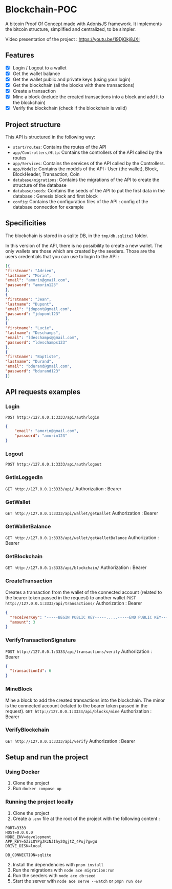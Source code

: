 # Blockchain-POC
A bitcoin Proof Of Concept made with AdonisJS framework. It implements the bitcoin structure, simplified and centralized, to be simpler.

Video presentation of the project : https://youtu.be/19DjOkj8JXI

## Features
- [x] Login / Logout to a wallet
- [x] Get the wallet balance
- [x] Get the wallet public and private keys (using your login)
- [x] Get the blockchain (all the blocks with there transactions)
- [x] Create a transaction
- [x] Mine a block (include the created transactions into a block and add it to the blockchain)
- [x] Verify the blockchain (check if the blockchain is valid)

## Project structure
This API is structured in the following way: 
- `start/routes`: Contains the routes of the API
- `app/Controllers/Http`: Contains the controllers of the API called by the routes
- `app/Services`: Contains the services of the API called by the Controllers.
- `app/Models`: Contains the models of the API : User (the wallet), Block, BlockHeader, Transaction, Coin
- `database/migrations`: Contains the migrations of the API to create the structure of the database
- `database/seeds`: Contains the seeds of the API to put the first data in the database : Genesis block and first block
- `config`: Contains the configuration files of the API : config of the database connection for example

## Specificities
The blockchain is stored in a sqlite DB, in the `tmp/db.sqlite3` folder.

In this version of the API, there is no possibility to create a new wallet. The only wallets are those which are created by the seeders.
Those are the users credentials that you can use to login to the API :
```json
[{
"firstname": "Adrien",
"lastname": "Morin",
"email": "amorin@gmail.com",
"password": "amorin123"
},
{
"firstname": "Jean",
"lastname": "Dupont",
"email": "jdupont@gmail.com",
"password": "jdupont123"
},
{
"firstname": "Lucie",
"lastname": "Deschamps",
"email": "ldeschamps@gmail.com",
"password": "ldeschamps123"
},
{
"firstname": "Baptiste",
"lastname": "Durand",
"email": "bdurand@gmail.com",
"password": "bdurand123"
}]
```

## API requests examples

### Login
<o>`POST http://127.0.0.1:3333/api/auth/login`</o>
```json
{
    "email": "amorin@gmail.com",
    "password": "amorin123"
}
```

### Logout
`POST http://127.0.0.1:3333/api/auth/logout`

### GetIsLoggedIn
`GET http://127.0.0.1:3333/api/`
Authorization : Bearer <token>

### GetWallet
`GET http://127.0.0.1:3333/api/wallet/getWallet`
Authorization : Bearer <token>

### GetWalletBalance
`GET http://127.0.0.1:3333/api/wallet/getWalletBalance`
Authorization : Bearer <token>

### GetBlockchain
`GET http://127.0.0.1:3333/api/blockchain/`
Authorization : Bearer <token>

### CreateTransaction
Creates a transaction from the wallet of the connected account (related to the bearer token passed in the request) to another wallet
`POST http://127.0.0.1:3333/api/transactions/`
Authorization : Bearer <token>
```json
{
  "receiverKey": "-----BEGIN PUBLIC KEY-----.....-----END PUBLIC KEY-----\n",
  "amount": 3
}
```

### VerifyTransactionSignature
`POST http://127.0.0.1:3333/api/transactions/verify`
Authorization : Bearer <token>
```json
{
  "transactionId": 6
}
```

### MineBlock
Mine a block to add the created transactions into the blockchain. The minor is the connected account (related to the bearer token passed in the request).
`GET http://127.0.0.1:3333/api/blocks/mine`
Authorization : Bearer <token>

### VerifyBlockchain
`GET http://127.0.0.1:3333/api/verify`
Authorization : Bearer <token>

## Setup and run the project

### Using Docker

1. Clone the project
2. Run `docker compose up`

### Running the project locally

1. Clone the project
2. Create a `.env` file at the root of the project with the following content :
```
PORT=3333
HOST=0.0.0.0
NODE_ENV=development
APP_KEY=5ZiLQYPgJKzNJIhy2OgjtZ_4Puj7gwgW
DRIVE_DISK=local

DB_CONNECTION=sqlite
```
2. Install the dependencies with `pnpm install`
3. Run the migrations with `node ace migration:run`
4. Run the seeders with `node ace db:seed`
5. Start the server with `node ace serve --watch` or `pmpn run dev`

